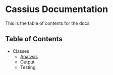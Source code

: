 # Cassius Documentation
This is the table of contents for the docs.

## Table of Contents
 * Classes
    * [Analysis](analysis.md)
    * Output
    * Testing
